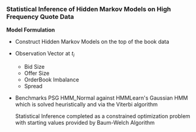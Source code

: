 ### Statistical Inference of Hidden Markov Models on High Frequency Quote Data


**Model Formulation**
- Construct Hidden Markov Models on the top of the book data
- Observation Vector at $t_i$
  - Bid Size 
  - Offer Size
  - OrderBook Imbalance
  - Spread
- Benchmarks PSG HMM_Normal against HMMLearn's Gaussian HMM which is solved heuristically and via the Viterbi algorithm

  
  Statistical Inference completed as a constrained optimization problem with starting values provided by Baum-Welch Algorithm
